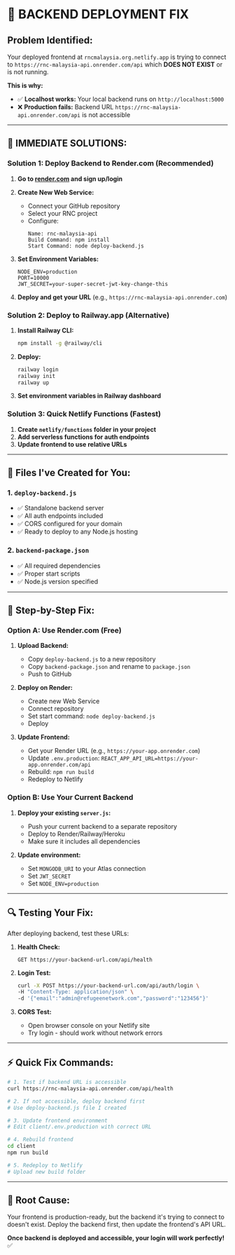 # 🚨 BACKEND DEPLOYMENT FIX

## **Problem Identified:**
Your deployed frontend at `rncmalaysia.org.netlify.app` is trying to connect to `https://rnc-malaysia-api.onrender.com/api` which **DOES NOT EXIST** or is not running.

**This is why:**
- ✅ **Localhost works:** Your local backend runs on `http://localhost:5000`
- ❌ **Production fails:** Backend URL `https://rnc-malaysia-api.onrender.com/api` is not accessible

---

## 🔧 **IMMEDIATE SOLUTIONS:**

### **Solution 1: Deploy Backend to Render.com (Recommended)**

1. **Go to [render.com](https://render.com) and sign up/login**

2. **Create New Web Service:**
   - Connect your GitHub repository
   - Select your RNC project
   - Configure:
     ```
     Name: rnc-malaysia-api
     Build Command: npm install
     Start Command: node deploy-backend.js
     ```

3. **Set Environment Variables:**
   ```
   NODE_ENV=production
   PORT=10000
   JWT_SECRET=your-super-secret-jwt-key-change-this
   ```

4. **Deploy and get your URL** (e.g., `https://rnc-malaysia-api.onrender.com`)

### **Solution 2: Deploy to Railway.app (Alternative)**

1. **Install Railway CLI:**
   ```bash
   npm install -g @railway/cli
   ```

2. **Deploy:**
   ```bash
   railway login
   railway init
   railway up
   ```

3. **Set environment variables in Railway dashboard**

### **Solution 3: Quick Netlify Functions (Fastest)**

1. **Create `netlify/functions` folder in your project**
2. **Add serverless functions for auth endpoints**
3. **Update frontend to use relative URLs**

---

## 📁 **Files I've Created for You:**

### **1. `deploy-backend.js`**
- ✅ Standalone backend server
- ✅ All auth endpoints included
- ✅ CORS configured for your domain
- ✅ Ready to deploy to any Node.js hosting

### **2. `backend-package.json`**
- ✅ All required dependencies
- ✅ Proper start scripts
- ✅ Node.js version specified

---

## 🚀 **Step-by-Step Fix:**

### **Option A: Use Render.com (Free)**

1. **Upload Backend:**
   - Copy `deploy-backend.js` to a new repository
   - Copy `backend-package.json` and rename to `package.json`
   - Push to GitHub

2. **Deploy on Render:**
   - Create new Web Service
   - Connect repository
   - Set start command: `node deploy-backend.js`
   - Deploy

3. **Update Frontend:**
   - Get your Render URL (e.g., `https://your-app.onrender.com`)
   - Update `.env.production`: `REACT_APP_API_URL=https://your-app.onrender.com/api`
   - Rebuild: `npm run build`
   - Redeploy to Netlify

### **Option B: Use Your Current Backend**

1. **Deploy your existing `server.js`:**
   - Push your current backend to a separate repository
   - Deploy to Render/Railway/Heroku
   - Make sure it includes all dependencies

2. **Update environment:**
   - Set `MONGODB_URI` to your Atlas connection
   - Set `JWT_SECRET` 
   - Set `NODE_ENV=production`

---

## 🔍 **Testing Your Fix:**

After deploying backend, test these URLs:

1. **Health Check:**
   ```
   GET https://your-backend-url.com/api/health
   ```

2. **Login Test:**
   ```bash
   curl -X POST https://your-backend-url.com/api/auth/login \
   -H "Content-Type: application/json" \
   -d '{"email":"admin@refugeenetwork.com","password":"123456"}'
   ```

3. **CORS Test:**
   - Open browser console on your Netlify site
   - Try login - should work without network errors

---

## ⚡ **Quick Fix Commands:**

```bash
# 1. Test if backend URL is accessible
curl https://rnc-malaysia-api.onrender.com/api/health

# 2. If not accessible, deploy backend first
# Use deploy-backend.js file I created

# 3. Update frontend environment
# Edit client/.env.production with correct URL

# 4. Rebuild frontend
cd client
npm run build

# 5. Redeploy to Netlify
# Upload new build folder
```

---

## 🎯 **Root Cause:**
Your frontend is production-ready, but the backend it's trying to connect to doesn't exist. Deploy the backend first, then update the frontend's API URL.

**Once backend is deployed and accessible, your login will work perfectly!** ✅
